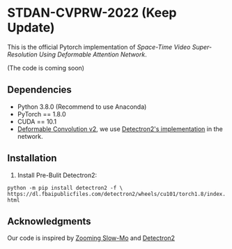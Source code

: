 # STDAN-CVPRW-2022 (Keep Update)

This is the official Pytorch implementation of _Space-Time Video Super-Resolution Using Deformable Attention Network_.

(The code is coming soon)

## Dependencies

- Python 3.8.0 (Recommend to use Anaconda)
- PyTorch == 1.8.0
- CUDA == 10.1
- [Deformable Convolution v2](https://openaccess.thecvf.com/content_CVPR_2019/papers/Zhu_Deformable_ConvNets_V2_More_Deformable_Better_Results_CVPR_2019_paper.pdf), we use [Detectron2's implementation](https://github.com/facebookresearch/detectron2/tree/main/detectron2/layers/csrc/deformable) in the network.

## Installation

1. Install Pre-Bulit Detectron2:

`python -m pip install detectron2 -f \
https://dl.fbaipublicfiles.com/detectron2/wheels/cu101/torch1.8/index.html`

## Acknowledgments
Our code is inspired by [Zooming Slow-Mo](https://github.com/Mukosame/Zooming-Slow-Mo-CVPR-2020) and [Detectron2](https://github.com/facebookresearch/detectron2)

